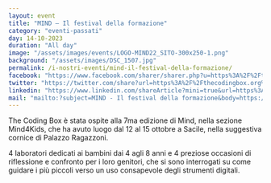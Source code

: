 ```yaml
---
layout: event
title: "MIND – Il festival della formazione"
category: "eventi-passati"
day: 14-10-2023
duration: "All day"
image: "/assets/images/events/LOGO-MIND22_SITO-300x250-1.png"
background: "/assets/images/DSC_1507.jpg"
permalink: /i-nostri-eventi/mind-il-festival-della-formazione/
facebook: "https://www.facebook.com/sharer/sharer.php?u=https%3A%2F%2Fthecodingbox.org%2Fevents%2Fmind-il-festival-della-formazione%2F"
twitter: "https://twitter.com/share?url=https%3A%2F%2Fthecodingbox.org%2Fevents%2Fmind-il-festival-della-formazione%2F"
linkedin: "https://www.linkedin.com/shareArticle?mini=true&url=https%3A%2F%2Fthecodingbox.org%2Fevents%2Fmind-il-festival-della-formazione%2F"
mail: "mailto:?subject=MIND - Il festival della formazione&body=https://thecodingbox.org/events/mind-il-festival-della-formazione/"
---
```


The Coding Box è stata ospite alla 7ma edizione di Mind, nella sezione Mind4Kids, che ha avuto luogo dal 12 al 15
ottobre a Sacile, nella suggestiva cornice di Palazzo Ragazzoni.

4 laboratori dedicati ai bambini dai 4 agli 8 anni e 4 preziose occasioni di riflessione e confronto per i loro
genitori, che si sono interrogati su come guidare i più piccoli verso un uso consapevole degli strumenti digitali.
